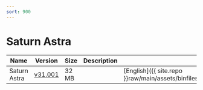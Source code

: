 ```yaml
---
sort: 900
---
```

# Saturn Astra

| Name | Version | Size | Description | Languages | 
| --- | --- | --- | --- | --- | 
| Saturn Astra | [v31.001](tech2win_card_saturn_astra_v31.001_en.png) | 32 MB |  | [English]({{ site.repo }}raw/main/assets/binfiles/tech2win_card_saturn_astra_v31.001_en.zip) |
